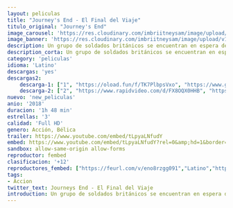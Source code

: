 ```yaml
---
layout: peliculas
title: "Journey's End - El Final del Viaje"
titulo_original: "Journey's End"
image_carousel: 'https://res.cloudinary.com/imbriitneysam/image/upload/v1542476453/JORUNEY-POSTER-min.jpg'
image_banner: 'https://res.cloudinary.com/imbriitneysam/image/upload/v1542476453/JOURNEY-BANNER-min.jpg'
description: Un grupo de soldados británicos se encuentran en espera de una masiva ofensiva alemana durante la Primera Guerra Mundial.
description_corta: Un grupo de soldados británicos se encuentran en espera de una masiva ofensiva alemana durante la Primera Guerra Mundial.
category: 'peliculas'
idioma: 'Latino'
descargas: 'yes'
descargas2:
    descarga-1: ["1", "https://oload.fun/f/TK7PlbpsVxo", "https://www.google.com/s2/favicons?domain=openload.co","OpenLoad","https://res.cloudinary.com/imbriitneysam/image/upload/v1541473684/mexico.png", "Latino", "Full HD"]
    descarga-2: ["2", "https://www.rapidvideo.com/d/FX8OQX0HHB", "https://www.google.com/s2/favicons?domain=www.rapidvideo.com","RapidVideo","https://res.cloudinary.com/imbriitneysam/image/upload/v1541473684/mexico.png", "Latino", "Full HD"]
nuevo: 'new_peliculas'
anio: '2018'
duracion: '1h 48 min'
estrellas: '3'
calidad: 'Full HD'
genero: Acción, Bélica
trailer: https://www.youtube.com/embed/tLpyaLNfudY
embed: https://www.youtube.com/embed/tLpyaLNfudY?rel=0&amp;hd=1&border=0&wmode=opaque&enablejsapi=1&modestbranding=1&controls=1&showinfo=1
sandbox: allow-same-origin allow-forms
reproductor: fembed
clasificacion: '+12'
reproductores_fembed: ["https://feurl.com/v/eno8rzgg091","Latino","https://feurl.com/v/-zj23hpml3gqzq-","Latino","https://mstream.space/71d5uex9dxnf","Latino"]
tags:
- Accion
twitter_text: Journeys End - El Final del Viaje
introduction: Un grupo de soldados británicos se encuentran en espera de una masiva ofensiva alemana durante la Primera Guerra Mundial.
---
```













